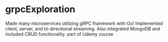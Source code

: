# grpcExploration
Made many microservices utilizing gRPC framework with Go! Implemented client, server, and bi-directional streaming. Also integrated MongoDB and included CRUD functionality. part of Udemy course
